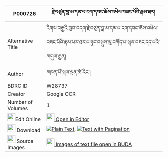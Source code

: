 |P000726|རྗེ་བཙུན་བླ་མ་དམ་པ་ངག་དབང་ཆོས་འཕེལ་བཟང་པོའི་རྣམ་ཐར། 
| --- | --- 
|Alternative Title |རིགས་བརྒྱའི་ཁྱབ་བདག་རྗེ་བཙུན་བླ་མ་དམ་པ་ངག་དབང་ཆོས་འཕེལ་བཟང་པོའི་རྣམ་པར་ཐར་པ་ཉུང་བསྡུས་སུ་བཀོད་པ་སྐལ་བཟང་དད་པའི་མགུལ་རྒྱན།
|Author| མཁན་པོ་སྐལ་ལྡན་ཚེ་རིང་།
|BDRC ID | W28737
|Creator | Google OCR
|Number of Volumes| 1
|<img width="25" src="https://img.icons8.com/color/25/000000/edit-property.png">Edit Online| [<img width="25" src="https://avatars.githubusercontent.com/u/45091458?s=200&v=4"> Open in Editor](http://editor.openpecha.org/P000726)
|<img width="25" src="https://img.icons8.com/fluent/48/000000/download-2.png"/>  Download | [![](https://img.icons8.com/color/20/000000/txt.png)Plain Text](https://github.com/Openpecha/P000726/releases/download/v1/jetsun_lama_dampa_ngawang_cho__plain_P000726.zip), [![](https://img.icons8.com/color/20/000000/txt.png)Text with Pagination](https://github.com/Openpecha/P000726/releases/download/v1/jetsun_lama_dampa_ngawang_cho__pages_P000726.zip)
|<img width="25" src="https://img.icons8.com/plasticine/100/000000/pictures-folder.png"/>  Source Images | [<img width="25" src="https://library.bdrc.io/icons/BUDA-small.svg"> Images of text file open in BUDA](https://library.bdrc.io/show/bdr:W28737)